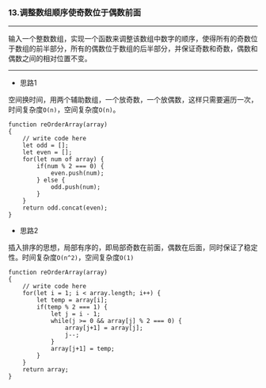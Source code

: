 ### 13.调整数组顺序使奇数位于偶数前面

---

输入一个整数数组，实现一个函数来调整该数组中数字的顺序，使得所有的奇数位于数组的前半部分，所有的偶数位于数组的后半部分，并保证奇数和奇数，偶数和偶数之间的相对位置不变。

---

* 思路1

空间换时间，用两个辅助数组，一个放奇数，一个放偶数，这样只需要遍历一次，时间复杂度`O(n)`，空间复杂度`O(n)`。

``` JS
function reOrderArray(array)
{
    // write code here
    let odd = [];
    let even = [];
    for(let num of array) {
        if(num % 2 === 0) {
            even.push(num);
        } else {
            odd.push(num);
        }
    }
    return odd.concat(even);
}
```

* 思路2

插入排序的思想，局部有序的，即局部奇数在前面，偶数在后面，同时保证了稳定性。时间复杂度`O(n^2)`，空间复杂度`O(1)`

``` JS
function reOrderArray(array)
{
    // write code here
    for(let i = 1; i < array.length; i++) {
        let temp = array[i];
        if(temp % 2 === 1) {
            let j = i - 1;
            while(j >= 0 && array[j] % 2 === 0) {
                array[j+1] = array[j];
                j--;
            }
            array[j+1] = temp;
        }
    }
    return array;
}
```
